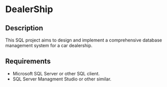 # DealerShip

## Description
This SQL project aims to design and implement a comprehensive database management system for a car dealership. 

## Requirements
 - Microsoft SQL Server or other SQL client.
 - SQL Server Managment Studio or other similar.
